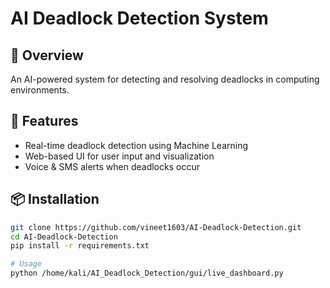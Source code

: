 # AI Deadlock Detection System
## 🚀 Overview
An AI-powered system for detecting and resolving deadlocks in computing environments.

## 🔹 Features
- Real-time deadlock detection using Machine Learning
- Web-based UI for user input and visualization
- Voice & SMS alerts when deadlocks occur

## 📦 Installation
```bash
git clone https://github.com/vineet1603/AI-Deadlock-Detection.git
cd AI-Deadlock-Detection
pip install -r requirements.txt

# Usage
python /home/kali/AI_Deadlock_Detection/gui/live_dashboard.py

